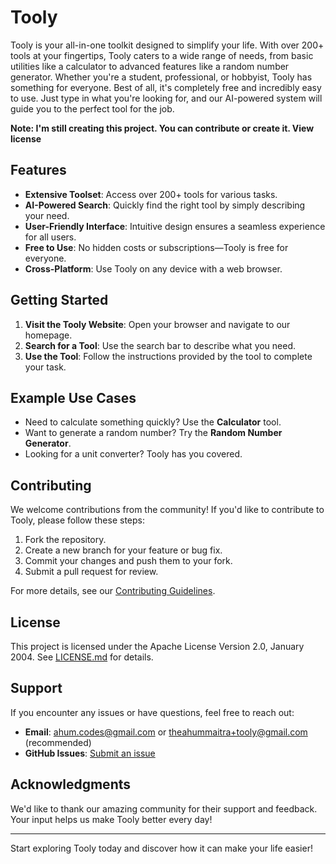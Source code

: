 # Tooly

Tooly is your all-in-one toolkit designed to simplify your life. With over 200+ tools at your fingertips, Tooly caters to a wide range of needs, from basic utilities like a calculator to advanced features like a random number generator. Whether you're a student, professional, or hobbyist, Tooly has something for everyone. Best of all, it's completely free and incredibly easy to use. Just type in what you're looking for, and our AI-powered system will guide you to the perfect tool for the job.

<b>Note: I'm still creating this project. You can contribute or create it. View license</b>

## Features

- **Extensive Toolset**: Access over 200+ tools for various tasks.
- **AI-Powered Search**: Quickly find the right tool by simply describing your need.
- **User-Friendly Interface**: Intuitive design ensures a seamless experience for all users.
- **Free to Use**: No hidden costs or subscriptions—Tooly is free for everyone.
- **Cross-Platform**: Use Tooly on any device with a web browser.

## Getting Started

1. **Visit the Tooly Website**: Open your browser and navigate to our homepage.
2. **Search for a Tool**: Use the search bar to describe what you need.
3. **Use the Tool**: Follow the instructions provided by the tool to complete your task.

## Example Use Cases

- Need to calculate something quickly? Use the **Calculator** tool.
- Want to generate a random number? Try the **Random Number Generator**.
- Looking for a unit converter? Tooly has you covered.

## Contributing

We welcome contributions from the community! If you'd like to contribute to Tooly, please follow these steps:

1. Fork the repository.
2. Create a new branch for your feature or bug fix.
3. Commit your changes and push them to your fork.
4. Submit a pull request for review.

For more details, see our [Contributing Guidelines](CONTRIBUTING.md).

## License

This project is licensed under the Apache License Version 2.0, January 2004. See [LICENSE.md](license.md) for details.

## Support

If you encounter any issues or have questions, feel free to reach out:

- **Email**: ahum.codes@gmail.com or theahummaitra+tooly@gmail.com (recommended)
- **GitHub Issues**: [Submit an issue](https://github.com/TheAhumMaitra/Tooly/issues)

## Acknowledgments

We'd like to thank our amazing community for their support and feedback. Your input helps us make Tooly better every day!

---

Start exploring Tooly today and discover how it can make your life easier!